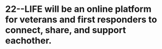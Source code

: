 # 22--LIFE will be an online platform for veterans and first responders to connect, share, and support eachother. 
